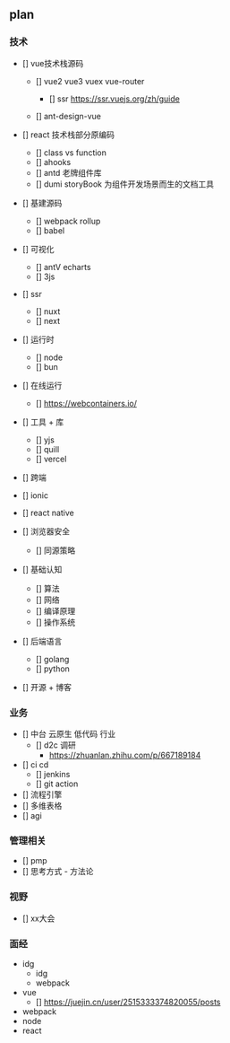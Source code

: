 ## plan

### 技术
- [] vue技术栈源码
  - [] vue2 vue3 vuex vue-router
    - [] ssr  https://ssr.vuejs.org/zh/guide
    
  - [] ant-design-vue

- [] react 技术栈部分原编码
  - [] class vs function
  - [] ahooks
  - [] antd 老牌组件库
  - [] dumi storyBook 为组件开发场景而生的文档工具

- [] 基建源码
  - [] webpack rollup
  - [] babel 


- [] 可视化
  - [] antV echarts
  - [] 3js

- [] ssr
  - [] nuxt 
  - [] next

- [] 运行时 
  - [] node 
  - [] bun  
- [] 在线运行
  - [] https://webcontainers.io/
- [] 工具 + 库
  - [] yjs
  - [] quill
  - [] vercel

- [] 跨端
 - [] ionic
 - [] react native

- [] 浏览器安全
  - [] 同源策略

- [] 基础认知
  - [] 算法
  - [] 网络
  - [] 编译原理
  - [] 操作系统

- [] 后端语言
  - [] golang
  - [] python

- [] 开源 + 博客

### 业务
- [] 中台 云原生 低代码 行业 
  - [] d2c 调研 
    - https://zhuanlan.zhihu.com/p/667189184
- [] ci cd
  - [] jenkins
  - [] git action
- [] 流程引擎 
- [] 多维表格
- [] agi
### 管理相关
- [] pmp
- [] 思考方式 - 方法论

### 视野
- [] xx大会



### 面经
- idg
  - idg
  - webpack
- vue 
  - [] https://juejin.cn/user/2515333374820055/posts
- webpack
- node
- react